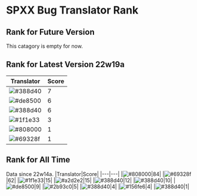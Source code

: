 # SPXX Bug Translator Rank
## Rank for Future Version
This catagory is empty for now.
## Rank for Latest Version 22w19a
|Translator|Score|
|---|---|
|![#388d40](https://img.shields.io/static/v1?label=&message=Hatsuki_kiri&color=388d40)|7|
|![#de8500](https://img.shields.io/static/v1?label=&message=AkashaMCPK&color=de8500)|6|
|![#388d40](https://img.shields.io/static/v1?label=&message=dianliang&color=388d40)|6|
|![#1f1e33](https://img.shields.io/static/v1?label=&message=DrLee_lihr&color=1f1e33)|3|
|![#808000](https://img.shields.io/static/v1?label=&message=Olvcpr423&color=808000)|1|
|![#69328f](https://img.shields.io/static/v1?label=&message=Ricolove&color=69328f)|1|
## Rank for All Time
Data since 22w14a.
|Translator|Score|
|---|---|
|![#808000](https://img.shields.io/static/v1?label=&message=Olvcpr423&color=808000)|84|
|![#69328f](https://img.shields.io/static/v1?label=&message=Ricolove&color=69328f)|62|
|![#1f1e33](https://img.shields.io/static/v1?label=&message=DrLee_lihr&color=1f1e33)|15|
|![#a2d2e2](https://img.shields.io/static/v1?label=&message=NoMathExpectation&color=a2d2e2)|15|
|![#388d40](https://img.shields.io/static/v1?label=&message=dianliang&color=388d40)|12|
|![#388d40](https://img.shields.io/static/v1?label=&message=Hatsuki_kiri&color=388d40)|10|
|![#de8500](https://img.shields.io/static/v1?label=&message=AkashaMCPK&color=de8500)|9|
|![#2b93c0](https://img.shields.io/static/v1?label=&message=Light_Beacon&color=2b93c0)|5|
|![#388d40](https://img.shields.io/static/v1?label=&message=PercyDan&color=388d40)|4|
|![#156fe6](https://img.shields.io/static/v1?label=&message=Lakeus&color=156fe6)|4|
|![#388d40](https://img.shields.io/static/v1?label=&message=KaplanSteve&color=388d40)|1|